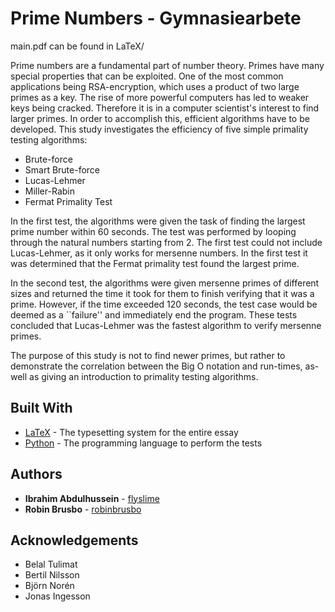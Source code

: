 # Prime Numbers - Gymnasiearbete

main.pdf can be found in LaTeX/


Prime numbers are a fundamental part of number theory. Primes have many special
properties that can be exploited. One of the most common applications being
RSA-encryption, which uses a product of two large primes as a key. The rise of
more powerful computers has led to weaker keys being cracked. Therefore it is in
a computer scientist's interest to find larger primes. In order to accomplish
this, efficient algorithms have to be developed. This study investigates the
efficiency of five simple primality testing algorithms:

- Brute-force
- Smart Brute-force
- Lucas-Lehmer
- Miller-Rabin
- Fermat Primality Test

In the first test, the algorithms were given the task of finding the largest
prime number within $60$ seconds. The test was performed by looping through the
natural numbers starting from $2$. The first test could not include
Lucas-Lehmer, as it only works for mersenne numbers. In the first test it was
determined that the Fermat primality test found the largest prime.

In the second test, the algorithms were given mersenne primes of different sizes
and returned the time it took for them to finish verifying that it was a prime.
However, if the time exceeded $120$ seconds, the test case would be deemed as a
``failure'' and immediately end the program. These tests concluded that
Lucas-Lehmer was the fastest algorithm to verify mersenne primes. 

The purpose of this study is not to find newer primes, but rather to demonstrate
the correlation between the Big O notation and run-times, as-well as giving an
introduction to primality testing algorithms. 

## Built With

-   [LaTeX](https://www.latex-project.org/) - The typesetting system for the entire essay
-   [Python](https://www.python.org/) - The programming language to perform the tests

## Authors

-   **Ibrahim Abdulhussein** - [flyslime](https://github.com/flyslime)
-   **Robin Brusbo** - [robinbrusbo](https://github.com/robinbrusbo)

## Acknowledgements

-   Belal Tulimat 
-   Bertil Nilsson
-   Björn Norén
-   Jonas Ingesson
